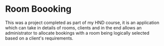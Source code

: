 # Room Boooking

This was a project completed as part of my HND course, it is an application which can take in details of rooms, clients and in the end allows an administrator to allocate bookings with a room being logically selected based on a client's requirements.

